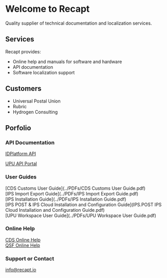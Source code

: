 # Welcome to Recapt

Quality supplier of technical documentation and localization services.  

## Services

Recapt provides:
- Online help and manuals for software and hardware
- API documentation
- Software localization support

## Customers

- Universal Postal Union
- Rubric
- Hydrogen Consulting

## Porfolio

### API Documentation

[IDPlatform API](../IDPlatform/index.html)  

[UPU API Portal](../UPU/Default.htm)  

### User Guides

[CDS Customs User Guide](../PDFs/CDS Customs User Guide.pdf)  
[IPS Import Export Guide](../PDFs/IPS Import Export Guide.pdf)  
[IPS Installation Guide](../PDFs/IPS Installation Guide.pdf)  
[IPS POST &amp; IPS Cloud Installation and Configuration Guide](IPS.POST IPS Cloud Installation and Configuration Guide.pdf)  
[UPU Workspace User Guide](../PDFs/UPU Workspace User Guide.pdf)  

### Online Help

[CDS Online Help](../OnlineHelp/CDSHelp/index.htm)  
[QSF Online Help](../OnlineHelp/QSFHelp/index.htm)  

### Support or Contact

info@recapt.io
